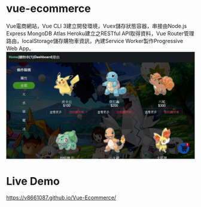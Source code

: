 # vue-ecommerce
Vue電商網站，Vue CLI 3建立開發環境，Vuex儲存狀態容器，串接由Node.js Express MongoDB Atlas Heroku建立之RESTful API取得資料，Vue Router管理路由，localStorage儲存購物車資訊，內建Service Worker製作Progressive Web App。
<img src="src/assets/vue-ecommerce-1.jpg">
# Live Demo
<a href="https://v8661087.github.io/Vue-Ecommerce/" target="_blank">https://v8661087.github.io/Vue-Ecommerce/</a>